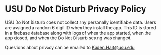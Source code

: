# USU Do Not Disturb Privacy Policy
USU Do Not Disturb does not collect any personally identifiable data. Users are assigned a random 6 digit ID when they install the app. This ID is stored in a firebase database along with logs of when the app started, when the app closed, and when the Do Not Disturb setting was changed.

Questions about privacy can be emailed to Kaden.Hart@usu.edu
